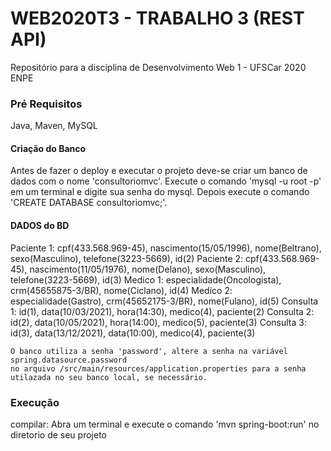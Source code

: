 # WEB2020T3 - TRABALHO 3 (REST API)
Repositório para a disciplina de Desenvolvimento Web 1 - UFSCar 2020 ENPE


### Pré Requisitos

Java, Maven, MySQL

#### Criação do Banco
Antes de fazer o deploy e executar o projeto deve-se criar um banco de dados com o nome 'consultoriomvc'.
Execute o comando 'mysql -u root -p' em um terminal e digite sua senha do mysql. Depois execute o comando 'CREATE DATABASE consultoriomvc;'.

#### DADOS do BD
Paciente 1:  cpf(433.568.969-45), nascimento(15/05/1996), nome(Beltrano), sexo(Masculino), telefone(3223-5669),  id(2)
Paciente 2:  cpf(433.568.969-45), nascimento(11/05/1976), nome(Delano), sexo(Masculino), telefone(3223-5669), id(3)
Medico 1: especialidade(Oncologista), crm(45655875-3/BR), nome(Ciclano), id(4)
Medico 2: especialidade(Gastro), crm(45652175-3/BR), nome(Fulano), id(5)
Consulta 1: id(1), data(10/03/2021), hora(14:30), medico(4), paciente(2)
Consulta 2: id(2), data(10/05/2021), hora(14:00), medico(5), paciente(3)
Consulta 3: id(3), data(13/12/2021), data(10:00), medico(4), paciente(3)

```
O banco utiliza a senha 'password', altere a senha na variável spring.datasource.password 
no arquivo /src/main/resources/application.properties para a senha utilazada no seu banco local, se necessário.
```
### Execução
compilar:
  Abra um terminal e execute o comando
  'mvn spring-boot:run' no diretorio de seu projeto


